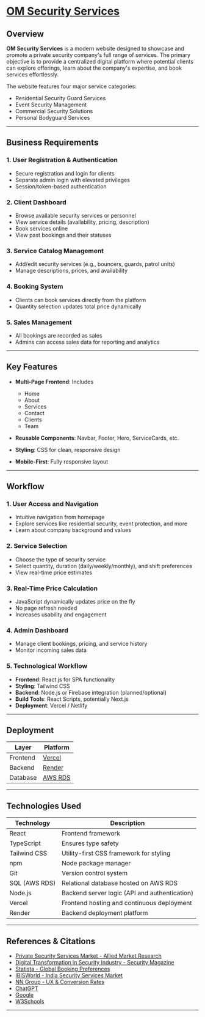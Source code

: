 
# [OM Security Services](https://client-rust-phi.vercel.app/)

##  Overview

**OM Security Services** is a modern website designed to showcase and promote a private security company's full range of services. The primary objective is to provide a centralized digital platform where potential clients can explore offerings, learn about the company's expertise, and book services effortlessly.

The website features four major service categories:
- Residential Security Guard Services  
- Event Security Management  
- Commercial Security Solutions  
- Personal Bodyguard Services  

---

##  Business Requirements

### 1. User Registration & Authentication
- Secure registration and login for clients  
- Separate admin login with elevated privileges  
- Session/token-based authentication

### 2. Client Dashboard
- Browse available security services or personnel  
- View service details (availability, pricing, description)  
- Book services online  
- View past bookings and their statuses

### 3. Service Catalog Management
- Add/edit security services (e.g., bouncers, guards, patrol units)  
- Manage descriptions, prices, and availability

### 4. Booking System
- Clients can book services directly from the platform  
- Quantity selection updates total price dynamically

### 5. Sales Management
- All bookings are recorded as sales  
- Admins can access sales data for reporting and analytics

---

##  Key Features

- **Multi-Page Frontend**: Includes  
  - Home  
  - About  
  - Services  
  - Contact  
  - Clients  
  - Team

- **Reusable Components**: Navbar, Footer, Hero, ServiceCards, etc.  
- **Styling**: CSS for clean, responsive design  
- **Mobile-First**: Fully responsive layout  

---

##  Workflow

### 1. User Access and Navigation
- Intuitive navigation from homepage  
- Explore services like residential security, event protection, and more  
- Learn about company background and values

### 2. Service Selection
- Choose the type of security service  
- Select quantity, duration (daily/weekly/monthly), and shift preferences  
- View real-time price estimates

### 3. Real-Time Price Calculation
- JavaScript dynamically updates price on the fly  
- No page refresh needed  
- Increases usability and engagement

### 4. Admin Dashboard
- Manage client bookings, pricing, and service history  
- Monitor incoming sales data

### 5. Technological Workflow
- **Frontend**: React.js for SPA functionality  
- **Styling**: Tailwind CSS  
- **Backend**: Node.js or Firebase integration (planned/optional)  
- **Build Tools**: React Scripts, potentially Next.js  
- **Deployment**: Vercel / Netlify

---

##  Deployment

| Layer       | Platform         |
|-------------|------------------|
| Frontend    | [Vercel](https://vercel.com/) | 
| Backend     | [Render](https://render.com/) |
| Database    | [AWS RDS](https://aws.amazon.com/rds/) |

---

##  Technologies Used

| Technology     | Description                                      |
|----------------|--------------------------------------------------|
| React          | Frontend framework                               |
| TypeScript     | Ensures type safety                              |
| Tailwind CSS   | Utility-first CSS framework for styling          |
| npm            | Node package manager                             |
| Git            | Version control system                           |
| SQL (AWS RDS)  | Relational database hosted on AWS RDS            |
| Node.js        | Backend server logic (API and authentication)    |
| Vercel         | Frontend hosting and continuous deployment       |
| Render         | Backend deployment platform                      |


---

##  References & Citations

- [Private Security Services Market - Allied Market Research](https://www.alliedmarketresearch.com/private-security-services-market)  
- [Digital Transformation in Security Industry - Security Magazine](https://www.securitymagazine.com/articles/99310-digital-transformation-in-the-security-industry)  
- [Statista - Global Booking Preferences](https://www.statista.com/statistics/1108004/booking-method-preference-worldwide/)  
- [IBISWorld - India Security Services Market](https://www.ibisworld.com/india/market-research-reports/security-services-industry/)  
- [NN Group - UX & Conversion Rates](https://www.nngroup.com/articles/ux-conversion-rates/)  
- [ChatGPT](https://chat.openai.com/)  
- [Google](https://www.google.com/)  
- [W3Schools](https://www.w3schools.com/html/)

---

